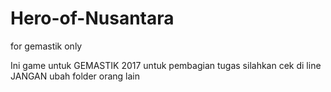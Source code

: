 # Hero-of-Nusantara
for gemastik only

Ini game untuk GEMASTIK 2017
untuk pembagian tugas silahkan cek di line
JANGAN ubah folder orang lain
